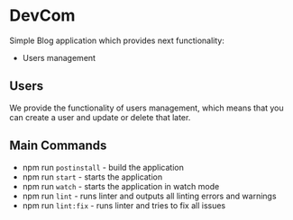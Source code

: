 # DevCom

Simple Blog application which provides next functionality:
- Users management

## Users
We provide the functionality of users management, which means that you can create a user
and update or delete that later.

## Main Commands
- npm run `postinstall` - build the application
- npm run `start` - starts the application
- npm run `watch` - starts the application in watch mode
- npm run `lint` - runs linter and outputs all linting errors and warnings
- npm run `lint:fix` - runs linter and tries to fix all issues
